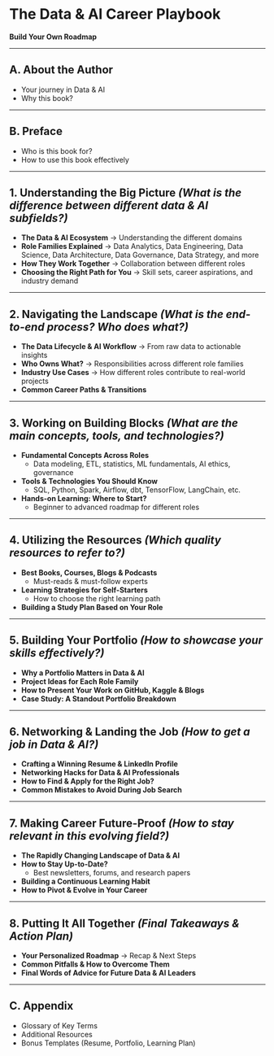 # The Data & AI Career Playbook  
**Build Your Own Roadmap**  

---

## A. About the Author  
- Your journey in Data & AI  
- Why this book?  

---

## B. Preface  
- Who is this book for?  
- How to use this book effectively  

---

## 1. Understanding the Big Picture *(What is the difference between different data & AI subfields?)*  
- **The Data & AI Ecosystem** → Understanding the different domains  
- **Role Families Explained** → Data Analytics, Data Engineering, Data Science, Data Architecture, Data Governance, Data Strategy, and more  
- **How They Work Together** → Collaboration between different roles  
- **Choosing the Right Path for You** → Skill sets, career aspirations, and industry demand  

---

## 2. Navigating the Landscape *(What is the end-to-end process? Who does what?)*  
- **The Data Lifecycle & AI Workflow** → From raw data to actionable insights  
- **Who Owns What?** → Responsibilities across different role families  
- **Industry Use Cases** → How different roles contribute to real-world projects  
- **Common Career Paths & Transitions**  

---

## 3. Working on Building Blocks *(What are the main concepts, tools, and technologies?)*  
- **Fundamental Concepts Across Roles**  
  - Data modeling, ETL, statistics, ML fundamentals, AI ethics, governance  
- **Tools & Technologies You Should Know**  
  - SQL, Python, Spark, Airflow, dbt, TensorFlow, LangChain, etc.  
- **Hands-on Learning: Where to Start?**  
  - Beginner to advanced roadmap for different roles  

---

## 4. Utilizing the Resources *(Which quality resources to refer to?)*  
- **Best Books, Courses, Blogs & Podcasts**  
  - Must-reads & must-follow experts  
- **Learning Strategies for Self-Starters**  
  - How to choose the right learning path  
- **Building a Study Plan Based on Your Role**  

---

## 5. Building Your Portfolio *(How to showcase your skills effectively?)*  
- **Why a Portfolio Matters in Data & AI**  
- **Project Ideas for Each Role Family**  
- **How to Present Your Work on GitHub, Kaggle & Blogs**  
- **Case Study: A Standout Portfolio Breakdown**  

---

## 6. Networking & Landing the Job *(How to get a job in Data & AI?)*  
- **Crafting a Winning Resume & LinkedIn Profile**  
- **Networking Hacks for Data & AI Professionals**  
- **How to Find & Apply for the Right Job?**  
- **Common Mistakes to Avoid During Job Search**  

---

## 7. Making Career Future-Proof *(How to stay relevant in this evolving field?)*  
- **The Rapidly Changing Landscape of Data & AI**  
- **How to Stay Up-to-Date?**  
  - Best newsletters, forums, and research papers  
- **Building a Continuous Learning Habit**  
- **How to Pivot & Evolve in Your Career**  

---

## 8. Putting It All Together *(Final Takeaways & Action Plan)*  
- **Your Personalized Roadmap** → Recap & Next Steps  
- **Common Pitfalls & How to Overcome Them**  
- **Final Words of Advice for Future Data & AI Leaders**  

---

## C. Appendix  
- Glossary of Key Terms  
- Additional Resources  
- Bonus Templates (Resume, Portfolio, Learning Plan)
